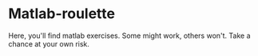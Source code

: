 # Matlab-roulette
Here, you'll find matlab exercises. Some might work, others won't. Take a chance at your own risk.

